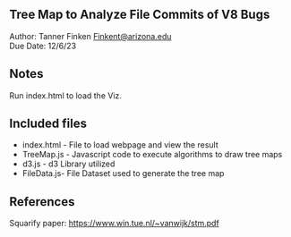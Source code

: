 Tree Map to Analyze File Commits of V8 Bugs
------------

Author: Tanner Finken [Finkent@arizona.edu](mailto:finkent@arizona.edu)  
Due Date: 12/6/23


## Notes

Run index.html to load the Viz.


## Included files

* index.html - File to load webpage and view the result
* TreeMap.js     - Javascript code to execute algorithms to draw tree maps
* d3.js      - d3 Library utilized
* FileData.js- File Dataset used to generate the tree map


## References

Squarify paper: https://www.win.tue.nl/~vanwijk/stm.pdf

